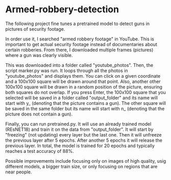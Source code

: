 # Armed-robbery-detection
The following project fine tunes a pretrained model to detect guns in pictures of security footage. 

In order use it, I searched "armed robbery footage" in YouTube. This is important to get actual security 
footage instead of documentaries about certain robberies. From there, I downloaded multiple frames (pictures)
where a gun was clearly visible.

This was downloaded into a folder called "youtube_photos". Then, the script marker.py was run. 
It loops through all the photos in "youtube_photos" and displays them. You can click on a given coordinate and a 100x100
square will be drawn around that point. Also, another other 100x100 square will be drawn in a random position of the picture,
ensuring both squares do not overlap.
If you press Enter, the 100x100 square
that you selected will be saved in a folder called "output_folder" and its name will start with y_ (denoting that the picture 
contains a gun). The other square will be saved in the same folder but its name will start with n_ (denoting that the picture 
does not contain a gun). 

Finally, you can run pretrained.py. It will use an already trained model (REsNET18) and train it on the data from "output_folder". 
It will start by "freezing" (not updating) every layer but the last one. Then it will unfreeze the previous layer after 5 epochs. 
After another 5 epochs it will release the previous layer. In total, the model is trained for 20 epochs and typically reaches 
a test accuracy of 88%. 

Possible improvements include focusing only on images of high quality, usig different models, a bigger train size, or only focusing on 
regions that are near people. 

